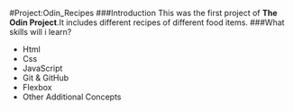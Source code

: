 #Project:Odin_Recipes
###Introduction
This was the first project of **The Odin Project**.It includes different recipes of different food items.
###What skills will i learn?
* Html
* Css
* JavaScript
* Git & GitHub
* Flexbox
* Other Additional Concepts